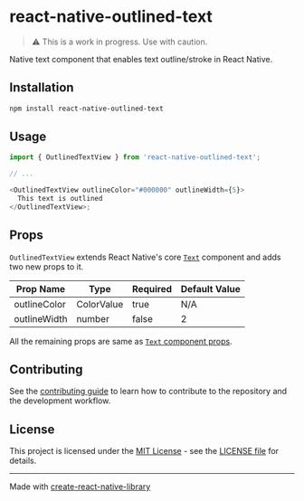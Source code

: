 # react-native-outlined-text

> :warning: This is a work in progress. Use with caution.

Native text component that enables text outline/stroke in React Native.

## Installation

```sh
npm install react-native-outlined-text
```

## Usage

```js
import { OutlinedTextView } from 'react-native-outlined-text';

// ...

<OutlinedTextView outlineColor="#000000" outlineWidth={5}>
  This text is outlined
</OutlinedTextView>;
```

## Props

`OutlinedTextView` extends React Native's core [`Text`](https://reactnative.dev/docs/text)
component and adds two new props to it.

| Prop Name    | Type       | Required | Default Value |
| ------------ | ---------- | -------- | ------------- |
| outlineColor | ColorValue | true     | N/A           |
| outlineWidth | number     | false    | 2             |

All the remaining props are same as [`Text` component props](https://reactnative.dev/docs/text#props).

## Contributing

See the [contributing guide](CONTRIBUTING.md) to learn how to contribute to the repository and the development workflow.

## License

This project is licensed under the [MIT License](https://opensource.org/licenses/MIT) -
see the [LICENSE file](./LICENSE) for details.

---

Made with [create-react-native-library](https://github.com/callstack/react-native-builder-bob)
